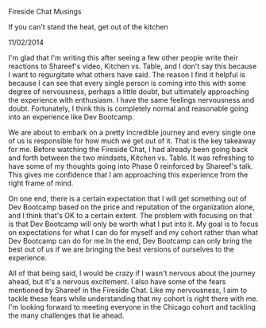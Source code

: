 Fireside Chat Musings

If you can't stand the heat, get out of the kitchen

11/02/2014

I'm glad that I'm writing this after seeing a few other people write their reactions to Shareef's video, Kitchen vs. Table, and I don't say this because I want to regurgitate what others have said. The reason I find it helpful is because I can see that every single person is coming into this with some degree of nervousness, perhaps a little doubt, but ultimately approaching the experience with enthusiasm. I have the same feelings nervousness and doubt. Fortunately, I think this is completely normal and reasonable going into an experience like Dev Bootcamp.

We are about to embark on a pretty incredible journey and every single one of us is responsible for how much we get out of it. That is the key takeaway for me. Before watching the Fireside Chat, I had already been going back and forth between the two mindsets, Kitchen vs. Table. It was refreshing to have some of my thoughts going into Phase 0 reinforced by Shareef's talk. This gives me confidence that I am approaching this experience from the right frame of mind.

On one end, there is a certain expectation that I will get something out of Dev Bootcamp based on the price and reputation of the organization alone, and I think that's OK to a certain extent. The problem with focusing on that is that Dev Bootcamp will only be worth what I put into it. My goal is to focus on expectations for what I can do for myself and my cohort rather than what Dev Bootcamp can do for me.In the end, Dev Bootcamp can only bring the best out of us if we are bringing the best versions of ourselves to the experience.

All of that being said, I would be crazy if I wasn't nervous about the journey ahead, but it's a nervous excitement. I also have some of the fears mentioned by Shareef in the Fireside Chat. Like my nervousness, I aim to tackle these fears while understanding that my cohort is right there with me. I'm looking forward to meeting everyone in the Chicago cohort and tackling the many challenges that lie ahead.



